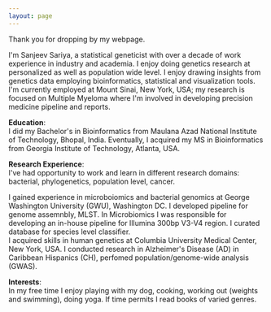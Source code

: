 ```yaml
---
layout: page
---
```


Thank you for dropping by my webpage.

I'm Sanjeev Sariya, a statistical geneticist with over a decade of work experience in industry and academia. I enjoy doing genetics research at personalized as well as population wide level. I enjoy drawing insights from genetics data employing bioinformatics, statistical and visualization tools.  
I'm currently employed at Mount Sinai, New York, USA; my research is focused on Multiple Myeloma where I'm involved in developing precision medicine pipeline and reports.

**Education**:  
I did my Bachelor's in Bioinformatics from Maulana Azad National Institute of Technology, Bhopal, India. Eventually, I acquired my MS in Bioinformatics from Georgia Institute of Technology, Atlanta, USA. 

**Research Experience**:  
I've had opportunity to work and learn in different research domains: bacterial, phylogenetics, population level, cancer.    

I gained experience in microboiomics and bacterial genomics at George Washington University (GWU), Washington DC. I developed pipeline for genome assemnbly, MLST. In Microbiomics I was responsible for developing an in-house pipeline for Illumina 300bp V3-V4 region. I curated database for species level classifier.  
I acquired skills in human genetics at Columbia University Medical Center, New York, USA. I conducted research in Alzheimer's Disease (AD) in Caribbean Hispanics (CH), perfomed population/genome-wide analysis (GWAS). 



**Interests**:   
In my free time I enjoy playing with my dog, cooking, working out (weights and swimming), doing yoga. If time permits I read books of varied genres. 




